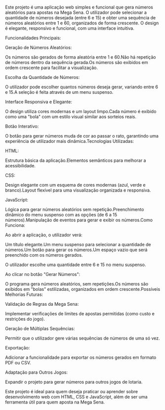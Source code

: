 Este projeto é uma aplicação web simples e funcional que gera números aleatórios para apostas na Mega Sena. O utilizador pode selecionar a quantidade de números desejada (entre 6 e 15) e obter uma sequência de números aleatórios entre 1 e 60, organizados de forma crescente. O design é elegante, responsivo e funcional, com uma interface intuitiva.

Funcionalidades Principais:

Geração de Números Aleatórios:

Os números são gerados de forma aleatória entre 1 e 60.Não há repetição de números dentro da sequência gerada.Os números são exibidos em ordem crescente para facilitar a visualização.

Escolha da Quantidade de Números:

O utilizador pode escolher quantos números deseja gerar, variando entre 6 e 15.A seleção é feita através de um menu suspenso.

Interface Responsiva e Elegante:

O design utiliza cores modernas e um layout limpo.Cada número é exibido como uma "bola" com um estilo visual similar aos sorteios reais.

Botão Interativo:

O botão para gerar números muda de cor ao passar o rato, garantindo uma experiência de utilizador mais dinâmica.Tecnologias Utilizadas:

HTML:

Estrutura básica da aplicação.Elementos semânticos para melhorar a acessibilidade.

CSS:

Design elegante com um esquema de cores modernas (azul, verde e branco).Layout flexível para uma visualização organizada e responsiva.

JavaScript:

Lógica para gerar números aleatórios sem repetição.Preenchimento dinâmico do menu suspenso com as opções (de 6 a 15 números).Manipulação de eventos para gerar e exibir os números.Como Funciona:

Ao abrir a aplicação, o utilizador verá:

Um título elegante.Um menu suspenso para selecionar a quantidade de números.Um botão para gerar os números.Um espaço vazio que será preenchido com os números gerados.

O utilizador escolhe uma quantidade entre 6 e 15 no menu suspenso.

Ao clicar no botão "Gerar Números":

O programa gera números aleatórios, sem repetições.Os números são exibidos em "bolas" estilizadas, organizados em ordem crescente.Possíveis Melhorias Futuras:

Validação de Regras da Mega Sena:

Implementar verificações de limites de apostas permitidas (como custo e restrições do jogo).

Geração de Múltiplas Sequências:

Permitir que o utilizador gere várias sequências de números de uma só vez.

Exportação:

Adicionar a funcionalidade para exportar os números gerados em formato PDF ou CSV.

Adaptação para Outros Jogos:

Expandir o projeto para gerar números para outros jogos de lotaria.

Este projeto é ideal para quem deseja praticar ou aprender sobre desenvolvimento web com HTML, CSS e JavaScript, além de ser uma ferramenta útil para quem aposta na Mega Sena.
